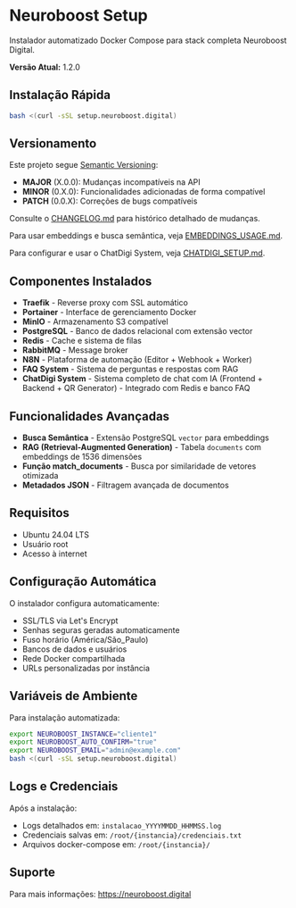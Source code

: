 # Neuroboost Setup

Instalador automatizado Docker Compose para stack completa Neuroboost Digital.

**Versão Atual:** 1.2.0

## Instalação Rápida

```bash
bash <(curl -sSL setup.neuroboost.digital)
```

## Versionamento

Este projeto segue [Semantic Versioning](https://semver.org/lang/pt-BR/):
- **MAJOR** (X.0.0): Mudanças incompatíveis na API
- **MINOR** (0.X.0): Funcionalidades adicionadas de forma compatível
- **PATCH** (0.0.X): Correções de bugs compatíveis

Consulte o [CHANGELOG.md](CHANGELOG.md) para histórico detalhado de mudanças.

Para usar embeddings e busca semântica, veja [EMBEDDINGS_USAGE.md](EMBEDDINGS_USAGE.md).

Para configurar e usar o ChatDigi System, veja [CHATDIGI_SETUP.md](CHATDIGI_SETUP.md).

## Componentes Instalados

- **Traefik** - Reverse proxy com SSL automático
- **Portainer** - Interface de gerenciamento Docker
- **MinIO** - Armazenamento S3 compatível
- **PostgreSQL** - Banco de dados relacional com extensão vector
- **Redis** - Cache e sistema de filas
- **RabbitMQ** - Message broker
- **N8N** - Plataforma de automação (Editor + Webhook + Worker)
- **FAQ System** - Sistema de perguntas e respostas com RAG
- **ChatDigi System** - Sistema completo de chat com IA (Frontend + Backend + QR Generator) - Integrado com Redis e banco FAQ

## Funcionalidades Avançadas

- **Busca Semântica** - Extensão PostgreSQL `vector` para embeddings
- **RAG (Retrieval-Augmented Generation)** - Tabela `documents` com embeddings de 1536 dimensões
- **Função match_documents** - Busca por similaridade de vetores otimizada
- **Metadados JSON** - Filtragem avançada de documentos

## Requisitos

- Ubuntu 24.04 LTS
- Usuário root
- Acesso à internet

## Configuração Automática

O instalador configura automaticamente:
- SSL/TLS via Let's Encrypt
- Senhas seguras geradas automaticamente
- Fuso horário (América/São_Paulo)
- Bancos de dados e usuários
- Rede Docker compartilhada
- URLs personalizadas por instância

## Variáveis de Ambiente

Para instalação automatizada:

```bash
export NEUROBOOST_INSTANCE="cliente1"
export NEUROBOOST_AUTO_CONFIRM="true"
export NEUROBOOST_EMAIL="admin@example.com"
bash <(curl -sSL setup.neuroboost.digital)
```

## Logs e Credenciais

Após a instalação:
- Logs detalhados em: `instalacao_YYYYMMDD_HHMMSS.log`
- Credenciais salvas em: `/root/{instancia}/credenciais.txt`
- Arquivos docker-compose em: `/root/{instancia}/`

## Suporte

Para mais informações: https://neuroboost.digital
